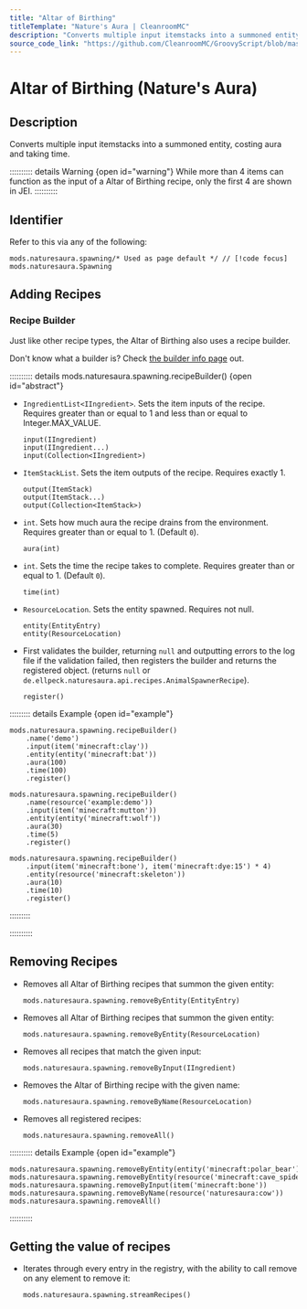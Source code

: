 ```yaml
---
title: "Altar of Birthing"
titleTemplate: "Nature's Aura | CleanroomMC"
description: "Converts multiple input itemstacks into a summoned entity, costing aura and taking time."
source_code_link: "https://github.com/CleanroomMC/GroovyScript/blob/master/src/main/java/com/cleanroommc/groovyscript/compat/mods/naturesaura/Spawning.java"
---
```


# Altar of Birthing (Nature's Aura)

## Description

Converts multiple input itemstacks into a summoned entity, costing aura and taking time.

:::::::::: details Warning {open id="warning"}
While more than 4 items can function as the input of a Altar of Birthing recipe, only the first 4 are shown in JEI.
::::::::::

## Identifier

Refer to this via any of the following:

```groovy:no-line-numbers {1}
mods.naturesaura.spawning/* Used as page default */ // [!code focus]
mods.naturesaura.Spawning
```


## Adding Recipes

### Recipe Builder

Just like other recipe types, the Altar of Birthing also uses a recipe builder.

Don't know what a builder is? Check [the builder info page](../../groovy/builder.md) out.

:::::::::: details mods.naturesaura.spawning.recipeBuilder() {open id="abstract"}
- `IngredientList<IIngredient>`. Sets the item inputs of the recipe. Requires greater than or equal to 1 and less than or equal to Integer.MAX_VALUE.

    ```groovy:no-line-numbers
    input(IIngredient)
    input(IIngredient...)
    input(Collection<IIngredient>)
    ```

- `ItemStackList`. Sets the item outputs of the recipe. Requires exactly 1.

    ```groovy:no-line-numbers
    output(ItemStack)
    output(ItemStack...)
    output(Collection<ItemStack>)
    ```

- `int`. Sets how much aura the recipe drains from the environment. Requires greater than or equal to 1. (Default `0`).

    ```groovy:no-line-numbers
    aura(int)
    ```

- `int`. Sets the time the recipe takes to complete. Requires greater than or equal to 1. (Default `0`).

    ```groovy:no-line-numbers
    time(int)
    ```

- `ResourceLocation`. Sets the entity spawned. Requires not null.

    ```groovy:no-line-numbers
    entity(EntityEntry)
    entity(ResourceLocation)
    ```

- First validates the builder, returning `null` and outputting errors to the log file if the validation failed, then registers the builder and returns the registered object. (returns `null` or `de.ellpeck.naturesaura.api.recipes.AnimalSpawnerRecipe`).

    ```groovy:no-line-numbers
    register()
    ```

::::::::: details Example {open id="example"}
```groovy:no-line-numbers
mods.naturesaura.spawning.recipeBuilder()
    .name('demo')
    .input(item('minecraft:clay'))
    .entity(entity('minecraft:bat'))
    .aura(100)
    .time(100)
    .register()

mods.naturesaura.spawning.recipeBuilder()
    .name(resource('example:demo'))
    .input(item('minecraft:mutton'))
    .entity(entity('minecraft:wolf'))
    .aura(30)
    .time(5)
    .register()

mods.naturesaura.spawning.recipeBuilder()
    .input(item('minecraft:bone'), item('minecraft:dye:15') * 4)
    .entity(resource('minecraft:skeleton'))
    .aura(10)
    .time(10)
    .register()
```

:::::::::

::::::::::

## Removing Recipes

- Removes all Altar of Birthing recipes that summon the given entity:

    ```groovy:no-line-numbers
    mods.naturesaura.spawning.removeByEntity(EntityEntry)
    ```

- Removes all Altar of Birthing recipes that summon the given entity:

    ```groovy:no-line-numbers
    mods.naturesaura.spawning.removeByEntity(ResourceLocation)
    ```

- Removes all recipes that match the given input:

    ```groovy:no-line-numbers
    mods.naturesaura.spawning.removeByInput(IIngredient)
    ```

- Removes the Altar of Birthing recipe with the given name:

    ```groovy:no-line-numbers
    mods.naturesaura.spawning.removeByName(ResourceLocation)
    ```

- Removes all registered recipes:

    ```groovy:no-line-numbers
    mods.naturesaura.spawning.removeAll()
    ```

:::::::::: details Example {open id="example"}
```groovy:no-line-numbers
mods.naturesaura.spawning.removeByEntity(entity('minecraft:polar_bear'))
mods.naturesaura.spawning.removeByEntity(resource('minecraft:cave_spider'))
mods.naturesaura.spawning.removeByInput(item('minecraft:bone'))
mods.naturesaura.spawning.removeByName(resource('naturesaura:cow'))
mods.naturesaura.spawning.removeAll()
```

::::::::::

## Getting the value of recipes

- Iterates through every entry in the registry, with the ability to call remove on any element to remove it:

    ```groovy:no-line-numbers
    mods.naturesaura.spawning.streamRecipes()
    ```
